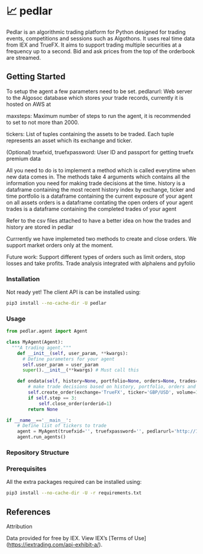 

# :chart_with_upwards_trend: pedlar
Pedlar is an algorithmic trading platform for Python designed for trading events, competitions and sessions such as Algothons. It uses real time data from IEX and TrueFX. It aims to support trading multiple securities at a frequency up to a second. Bid and ask prices from the top of the orderbook are streamed. 


## Getting Started

To setup the agent a few parameters need to be set. 
pedlarurl: Web server to the Algosoc database which stores your trade records, currently it is hosted on AWS at 

maxsteps: Maximum number of steps to run the agent, it is recommended to set to not more than 2000.

tickers: List of tuples containing the assets to be traded. Each tuple represents an asset which its exchange and ticker. 

(Optional)
truefxid, truefxpassword: User ID and passport for getting truefx premium data 


All you need to do is to implement a method which is called everytime when new data comes in. 
The methods take 4 arguments which contains all the information you need for making trade decisions at the time. 
history is a dataframe containing the most recent history index by exchange, ticker and time 
portfolio is a dataframe containing the current exposure of your agent on all assets 
orders is a dataframe contating the open orders of your agent
trades is a dataframe containing the completed trades of your agent

Refer to the csv files attached to have a better idea on how the trades and history are stored in pedlar

Currrently we have implemeted two methods to create and close orders. We support market orders only at the moment.

Future work:
Support different types of orders such as limit orders, stop losses and take profits.
Trade analysis integrated with alphalens and pyfolio


### Installation

Not ready yet! The client API is can be installed using:

```bash
pip3 install --no-cache-dir -U pedlar
```

### Usage

```python
from pedlar.agent import Agent

class MyAgent(Agent):
  """A trading agent."""
    def __init__(self, user_param, **kwargs):
      # Define parameters for your agent 
      self.user_param = user_param 
      super().__init__(**kwargs) # Must call this

    def ondata(self, history=None, portfolio=None, orders=None, trades=None):
        # make trade decisions based on history, portfolio, orders and trades 
        self.create_order(exchange='TrueFX', ticker='GBP/USD', volume=1)
        if self.step == 3:
            self.close_order(orderid=1)
        return None 

if __name__=='__main__':
    # Define list of tickers to trade 
    agent = MyAgent(truefxid='', truefxpassword='', pedlarurl='http://127.0.0.1:5000', maxsteps=5, tickers=[('TrueFX','GBP/USD'), ('TrueFX','EUR/USD')])
    agent.run_agents()

```

### Repository Structure


### Prerequisites
All the extra packages required can be installed using:
```bash
pip3 install --no-cache-dir -U -r requirements.txt
```
 
## References
Attribution 

Data provided for free by IEX. View IEX’s [Terms of Use] (https://iextrading.com/api-exhibit-a/). 
